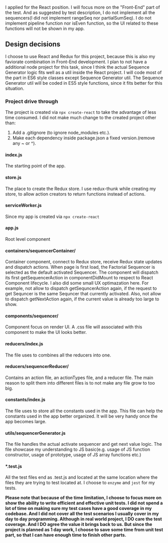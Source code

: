 I applied for the React position. I will focus more on the "Front-End" part of the test. And as suggested by test description, I do not implement all the sequencers(I did not implement rangeSeq nor partialSumSeq). I do not implement pipeline function nor isEven function, so the UI related to these functions will not be shown in my app.

## Design decisions

I choose to use React and Redux for this project, because this is also my faviorate combination in Front-End development. I plan to not have a additional node project for this task, since I think the actual Sequence Generator logic fits well as a util inside the React project. I will code most of the part in ES6 style classes except Sequence Generator util. The Sequence Generator util will be coded in ES5 style functions, since it fits better for this situation.

### Project drive through

The project is created via `npx create-react` to take the advantage of less time consumed. I did not make much change to the created project other than:

1. Add a .gitignore (to ignore node_modules etc.).
2. Make each dependency inside package.json a fixed version.(remove any ~ or ^).

#### index.js

The starting point of the app.

#### store.js

The place to create the Redux store. I use redux-thunk while creating my store, to allow action creators to return functions instead of actions.

#### serviceWorker.js

Since my app is created via `npx create-react`

#### app.js

Root level component

#### containers/sequencerContainer/

Container component, connect to Redux store, receive Redux state updates and dispatch actions. When page is first load, the Factorial Sequencer is selected as the default activated Sequencer. The component will dispatch its first getSequencerAction in componentDidMount to respect to React Component lifecycle. I also did some small UX optimazation here. For example, not allow to dispatch getSequncerAction again, if the request to get Sequncer is the same Sequncer that currently activated. Also, not allow to dispatch getNextAction again, if the current value is already too large to show.

#### components/sequencer/

Component focus on render UI. A .css file will associated with this component to make the UI looks better.

#### reducers/index.js

The file uses to combines all the reducers into one.

#### reducers/sequencerReducer/

Contains an action file, an actionTypes file, and a reducer file. The main reason to split them into different files is to not make any file grow to too big.

#### constants/index.js

The file uses to store all the constants used in the app. This file can help the constants used in the app better organized. It will be very handy once the app becomes large.

#### utils/sequencerGenerator.js

The file handles the actual activate sequencer and get next value logic. The file showcase my understanding to JS basic(e.g. usage of JS function constructor, usage of prototype, usage of JS array functions etc.)

#### \*.test.js

All the test files end as .test.js and located at the same location where the files they are trying to test located at. I choose to `enzyme` and `jest` for my tests.

**Please note that because of the time limitation, I choose to focus more on show the ability to write efficient and effective unit tests. I did not spend a lot of time on making sure my test cases have a good coverage in my codebase. And I did not cover all the test scenarios I usually cover in my day to day programming. Although in real world project, I DO care the test coverage. And I DO agree the value it brings back to us. But since the project is planned as 1 day work, I choose to save some time from unit test part, so that I can have enough time to finish other parts.**
